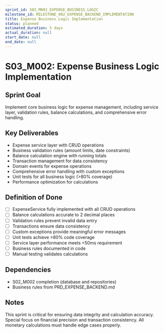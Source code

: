 ```yaml
---
sprint_id: S03_M002_EXPENSE_BUSINESS_LOGIC
milestone_id: MILESTONE_002_EXPENSE_BACKEND_IMPLEMENTATION
title: Expense Business Logic Implementation
status: planned
estimated_duration: 5 days
actual_duration: null
start_date: null
end_date: null
---
```


# S03_M002: Expense Business Logic Implementation

## Sprint Goal
Implement core business logic for expense management, including service layer, validation rules, balance calculations, and comprehensive error handling.

## Key Deliverables
- Expense service layer with CRUD operations
- Business validation rules (amount limits, date constraints)
- Balance calculation engine with running totals
- Transaction management for data consistency
- Domain events for expense operations
- Comprehensive error handling with custom exceptions
- Unit tests for all business logic (>80% coverage)
- Performance optimization for calculations

## Definition of Done
- [ ] ExpenseService fully implemented with all CRUD operations
- [ ] Balance calculations accurate to 2 decimal places
- [ ] Validation rules prevent invalid data entry
- [ ] Transactions ensure data consistency
- [ ] Custom exceptions provide meaningful error messages
- [ ] Unit tests achieve >80% code coverage
- [ ] Service layer performance meets <50ms requirement
- [ ] Business rules documented in code
- [ ] Manual testing validates calculations

## Dependencies
- S02_M002 completion (database and repositories)
- Business rules from PRD_EXPENSE_BACKEND.md

## Notes
This sprint is critical for ensuring data integrity and calculation accuracy. Special focus on financial precision and transaction consistency. All monetary calculations must handle edge cases properly.